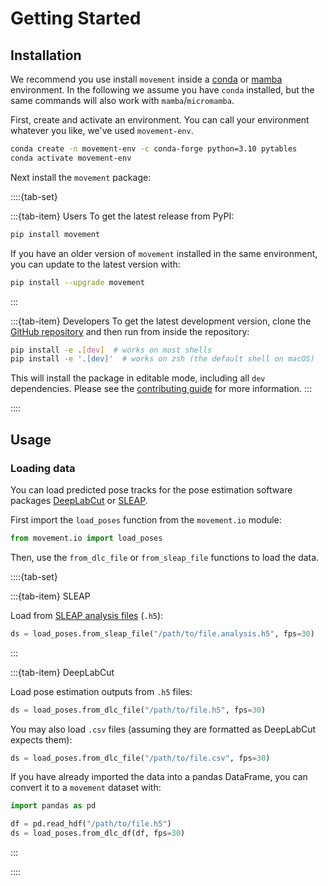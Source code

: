 # Getting Started

## Installation

We recommend you use install `movement` inside a [conda](https://docs.conda.io/en/latest/)
or [mamba](https://mamba.readthedocs.io/en/latest/index.html) environment.
In the following we assume you have `conda` installed,
but the same commands will also work with `mamba`/`micromamba`.


First, create and activate an environment.
You can call your environment whatever you like, we've used `movement-env`.

```sh
conda create -n movement-env -c conda-forge python=3.10 pytables
conda activate movement-env
```

Next install the `movement` package:

::::{tab-set}

:::{tab-item} Users
To get the latest release from PyPI:

```sh
pip install movement
```
If you have an older version of `movement` installed in the same environment,
you can update to the latest version with:

```sh
pip install --upgrade movement
```
:::

:::{tab-item} Developers
To get the latest development version, clone the
[GitHub repository](https://neuroinformatics-unit.github.io/movement/)
and then run from inside the repository:

```sh
pip install -e .[dev]  # works on most shells
pip install -e '.[dev]'  # works on zsh (the default shell on macOS)
```

This will install the package in editable mode, including all `dev` dependencies.
Please see the [contributing guide](./contributing.rst) for more information.
:::

::::


## Usage

### Loading data
You can load predicted pose tracks for the pose estimation software packages
[DeepLabCut](http://www.mackenziemathislab.org/deeplabcut) or [SLEAP](https://sleap.ai/).

First import the `load_poses` function from the `movement.io` module:

```python
from movement.io import load_poses
```

Then, use the `from_dlc_file` or `from_sleap_file` functions to load the data.

::::{tab-set}

:::{tab-item} SLEAP

Load from [SLEAP analysis files](https://sleap.ai/tutorials/analysis.html) (`.h5`):
```python
ds = load_poses.from_sleap_file("/path/to/file.analysis.h5", fps=30)
```
:::

:::{tab-item} DeepLabCut

Load pose estimation outputs from `.h5` files:
```python
ds = load_poses.from_dlc_file("/path/to/file.h5", fps=30)
```

You may also load `.csv` files (assuming they are formatted as DeepLabCut expects them):
```python
ds = load_poses.from_dlc_file("/path/to/file.csv", fps=30)
```

If you have already imported the data into a pandas DataFrame, you can
convert it to a `movement` dataset with:
```python
import pandas as pd

df = pd.read_hdf("/path/to/file.h5")
ds = load_poses.from_dlc_df(df, fps=30)
```
:::

::::
